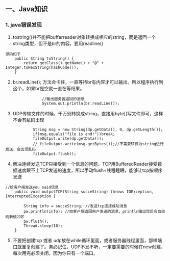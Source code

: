## 一、Java知识
### 1. java错误发现
1. tostring()并不能把bufferreader对象转换成相应的string，而是返回一个string类型，但不是br的内容。要用readline()
```
源码如下
    public String toString() {
        return getClass().getName() + "@" + Integer.toHexString(hashCode());
    }
```

2.  br.readLine(); 方法会卡住，一直等待br有内容才可以输出。所以程序执行到这个，如果br是空就一直在等结果。
```
                //输出服务器返回的消息
                System.out.println(br.readLine()); 
```
3. UDP传输文件的时候，千万别转换成string，直接用byte[]写文件即可，这样不会有乱码出现
```
            String msg = new String(dp.getData(), 0, dp.getLength());
            if(msg.equals("file is end!"))break;
            fileOutput.write(dp.getData());
            // fileOutput.write(msg.getBytes());//不需要转换为string进行发送，会出现乱码
            fileOutput.flush();
```
4. 解决连续发送TCP只接受到一个信息的问题。TCP用BufferedReader接受数据速度跟不上TCP发送的速度，所以手动flush+线程睡眠，能够让tcp按顺序发送
```
//给客户端发送you said信息
    public void outputTCP(String succeString) throws IOException, InterruptedException {
        
        String info = succeString; //发送tcp连接成功消息
        pw.println(info); //向客户端返回用户发送的消息，println输出完后会自动刷新缓冲区
        pw.flush();
        Thread.sleep(10);
    }
```
5. 不要把创建tcp 或者 udp放在while循环里面，或者服务器线程里面，那样端口就重复创建了。务必记住，UDP不发不听，一定要需要的时候在new创建，每次用完必须关闭。因为你只有一个端口。
